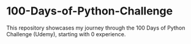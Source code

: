 # 100-Days-of-Python-Challenge
This repository showcases my journey through the 100 Days of Python Challenge (Udemy), starting with 0 experience.

